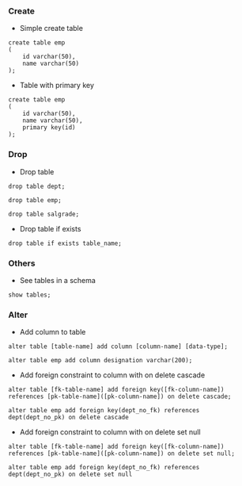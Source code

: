 ### Create
* Simple create table
```
create table emp
(
	id varchar(50),
	name varchar(50)
);
```
* Table with primary key
```
create table emp
(
	id varchar(50),
	name varchar(50),
	primary key(id)
);
```

### Drop
* Drop table
```
drop table dept;
```
```
drop table emp;
```
```
drop table salgrade;
```

* Drop table if exists
```
drop table if exists table_name;
```

### Others
* See tables in a schema
```
show tables;
```

### Alter
* Add column to table
```
alter table [table-name] add column [column-name] [data-type];

alter table emp add column designation varchar(200);
```
* Add foreign constraint to column with on delete cascade
```
alter table [fk-table-name] add foreign key([fk-column-name]) references [pk-table-name]([pk-column-name]) on delete cascade;

alter table emp add foreign key(dept_no_fk) references dept(dept_no_pk) on delete cascade
```
* Add foreign constraint to column with on delete set null
```
alter table [fk-table-name] add foreign key([fk-column-name]) references [pk-table-name]([pk-column-name]) on delete set null;

alter table emp add foreign key(dept_no_fk) references dept(dept_no_pk) on delete set null
```
